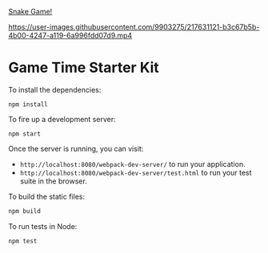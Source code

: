[Snake Game!](http://dmitry1007.github.io/snake-time/)



https://user-images.githubusercontent.com/9903275/217631121-b3c67b5b-4b00-4247-a119-6a996fdd07d9.mp4



# Game Time Starter Kit

To install the dependencies:

```
npm install
```

To fire up a development server:

```
npm start
```

Once the server is running, you can visit:

* `http://localhost:8080/webpack-dev-server/` to run your application.
* `http://localhost:8080/webpack-dev-server/test.html` to run your test suite in the browser.

To build the static files:

```js
npm build
```


To run tests in Node:

```js
npm test
```
